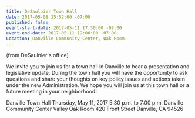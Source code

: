 ```yaml
---
title: DeSaulnier Town Hall
date: 2017-05-08 15:52:00 -07:00
published: false
event-start-date: 2017-05-11 17:30:00 -07:00
event-end-date: 2017-05-11 19:00:00 -07:00
Location: Danville Community Center, Oak Room
---
```


(from DeSaulnier's office)

We invite you to join us for a town hall in Danville to hear a presentation and legislative update. During the town hall you will have the opportunity to ask questions and share your thoughts on key policy issues and actions taken under the new Administration. We hope you will join us at this town hall or a future meeting in your neighborhood!

Danville Town Hall
Thursday, May 11, 2017
5:30 p.m. to 7:00 p.m.
Danville Community Center Valley Oak Room
420 Front Street 
Danville, CA 94526